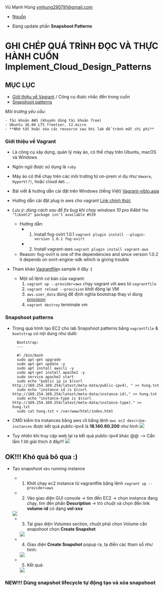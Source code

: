 Vũ Mạnh Hùng
vmhung290791@gmail.com
- [Nguồn](https://www.amazon.com/Implementing-Cloud-Design-Patterns-AWS-ebook/dp/B00WX3W43I)

- Đang update phần **Snapshoot Patterns**

# GHI CHÉP QUÁ TRÌNH ĐỌC VÀ THỰC HÀNH CUỐN Implement_Cloud_Design_Patterns
## MỤC LỤC
- [Giới thiệu về Vagrant](https://github.com/hungran/AWS-ghichep-implementing-cloud-design-patterns#gi%E1%BB%9Bi-thi%E1%BB%87u-v%E1%BB%81-vagrant) / Công cụ được nhắc đến trong cuốn
- [Snapshoot patterns](https://github.com/hungran/AWS-ghichep-implementing-cloud-design-patterns#snapshoot-patterns)

*Môi trường yêu cầu*:

	- Tài khoản AWS (khuyên dùng tài khoản free)
	- Ubuntu 16.04 LTS freetier, t2.micro
	- **Nhớ tắt hoặc xóa các resource sau khi lab để tránh mất chi phí**

### Giới thiệu về Vagrant
- Là công cụ xây dựng, quản lý máy ảo, có thể chạy trên Ubuntu, macOS và Windows
- Ngôn ngữ được sử dụng là `ruby`
- Máy ảo có thể chạy trên các môi trường từ on-prem ví dụ như `Vmware`, `HyperV(?)`, hoặc cloud `AWS` ...
- Bài viết & hướng dẫn cài đặt trên Windows (tiếng Việt) [Vagrant-viblo.asia](https://viblo.asia/p/tim-hieu-vagrant-phan-1-1l0rvmDQGyqA)
- Hướng dẫn cài đặt plug in aws cho vagrant [Link chính thức](https://github.com/mitchellh/vagrant-aws)
- *Lưu ý: dùng cách sau để fix bug khi chạy windows 10 pro 64bit*
	`The "libxml2" package isn't available #539`
	- Hướng dẫn:
		- 1. Install fog-ovirt 1.0.1
			`vagrant plugin install --plugin-version 1.0.1 fog-ovirt`
		- 2. Install vagrant-aws
			`vagrant plugin install vagrant-aws`
	- Reason: fog-ovirt is one of the dependencies and since version 1.0.2 it depends on ovirt-engine-sdk which is giving trouble

- Tham khảo [Vagrantfile](https://github.com/hungran/AWS-ghichep-implementing-cloud-design-patterns/blob/master/Vagrantfile)s sample ở đây :)
	- Một số lệnh cơ bản của vagrant:
		1. `vagrant up --provider=aws` chạy vagrant với aws từ `vagrantfile`
		2. `vagrant reload --provision` khởi động lại VM
		3. `aws.user_data` dùng để định nghĩa bootstrap thay vì dùng [provision](https://www.vagrantup.com/intro/getting-started/provisioning.html)
		4. `vagrant destroy` terminate vm
### Snapshoot patterns
- Trong quá trình tạo EC2 cho lab Snapshoot patterns bằng `vagrantfile` & `bootstrap` có nội dung như dưới:

 
		Bootstrap: 
		---
		
		#! /bin/bash
		sudo apt-get upgrade
		sudo apt-get update -y
		sudo apt install awscli -y
		sudo apt-get install apache2 -y
		sudo service apache2 start
		sudo echo "public ip is $(curl http://169.254.169.254/latest/meta-data/public-ipv4), " >> hung.txt	
		sudo echo "instance id is $(curl  http://169.254.169.254/latest/meta-data/instance-id)," >> hung.txt
		sudo echo "instance-type is $(curl  http://169.254.169.254/latest/meta-data/instance-type)." >> hung.txt
		sudo cat hung.txt > /var/www/html/index.html
		


- CMD kiểm tra instances bằng aws cli bằng lệnh `aws ec2 describe-instances` được kết quả public-ipv4 là **18.140.60.200** như hình
		<img src ="https://imgur.com/TO2tulA.jpg">
- Tuy nhiên khi truy cập web lại ra kết quả public-ipv4 khác @@ --> Cần lắm 1 lời giải thích ở đây!!!
		<img src ="https://imgur.com/Gm0ZqDO.jpg">

## OK!!! Khó quá bỏ qua :)

- Tạo snapshoot `ebs` running instance
	- 1. Khởi chạy ec2 instance từ vagrantfile bằng lệnh `vagrant up --provider=aws`
	- 2. Vào giao diện GUI console -> tìm đến EC2 -> chọn instance đang chạy, tìm đến phần **Description** -> trỏ chuột và chọn đến link **volume-id** có dạng **vol-xxx**
	
	<img src ="https://imgur.com/dPORWBp.jpg">
	
	- 3. Tại giao diện Volumes section, chuột phải chọn Volume cần snapshoot chọn **Create Snapshot**
		
		<img src ="https://imgur.com/iLGIEo3.jpg">
	
	- 4. Giao diện **Create Snapshot** popup ra, ta điền các tham số như hình:	
		
		<img src ="https://imgur.com/M2yB2C4.jpg">
	
	- 5. Kết quả:
	
		<img src ="https://imgur.com/HJ6cCnW.jpg">
		
### NEW!!! Dùng snapshot lifecycle tự động tạo và xóa snapshoot
		